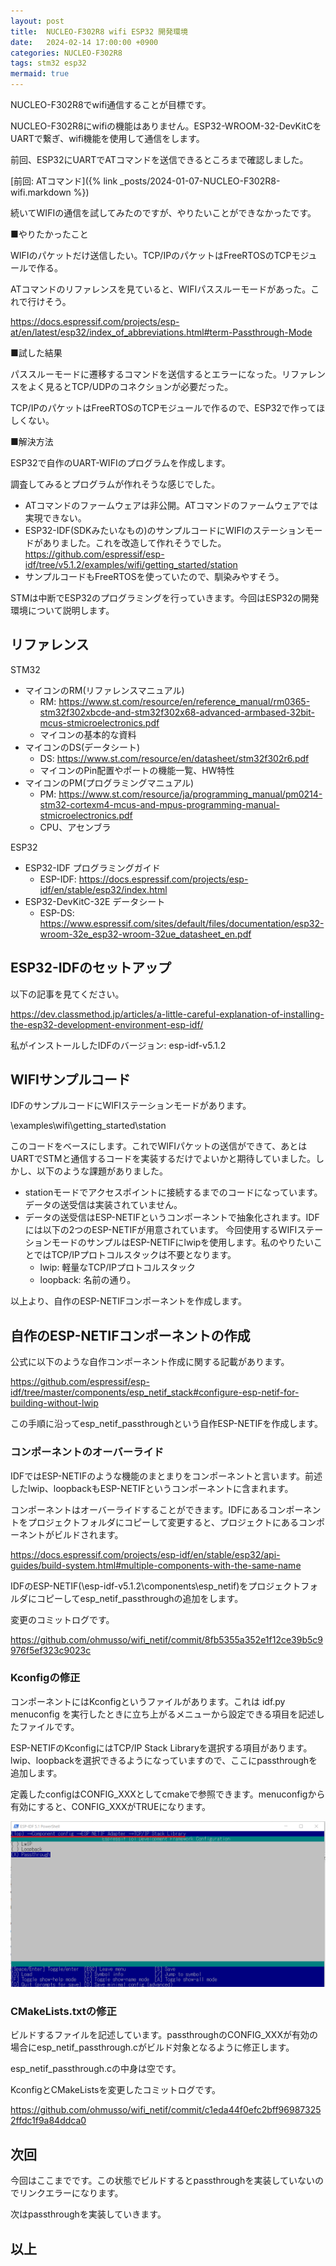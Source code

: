 ```yaml
---
layout: post
title:  NUCLEO-F302R8 wifi ESP32 開発環境
date:   2024-02-14 17:00:00 +0900
categories: NUCLEO-F302R8
tags: stm32 esp32
mermaid: true
---
```


NUCLEO-F302R8でwifi通信することが目標です。

NUCLEO-F302R8にwifiの機能はありません。ESP32-WROOM-32-DevKitCをUARTで繋ぎ、wifi機能を使用して通信をします。

前回、ESP32にUARTでATコマンドを送信できるところまで確認しました。

[前回: ATコマンド]({% link _posts/2024-01-07-NUCLEO-F302R8-wifi.markdown %})

続いてWIFIの通信を試してみたのですが、やりたいことができなかったです。

■やりたかったこと  

WIFIのパケットだけ送信したい。TCP/IPのパケットはFreeRTOSのTCPモジュールで作る。

ATコマンドのリファレンスを見ていると、WIFIパススルーモードがあった。これで行けそう。

<https://docs.espressif.com/projects/esp-at/en/latest/esp32/index_of_abbreviations.html#term-Passthrough-Mode>

■試した結果

パススルーモードに遷移するコマンドを送信するとエラーになった。リファレンスをよく見るとTCP/UDPのコネクションが必要だった。

TCP/IPのパケットはFreeRTOSのTCPモジュールで作るので、ESP32で作ってほしくない。

■解決方法

ESP32で自作のUART-WIFIのプログラムを作成します。

調査してみるとプログラムが作れそうな感じでした。

* ATコマンドのファームウェアは非公開。ATコマンドのファームウェアでは実現できない。
* ESP32-IDF(SDKみたいなもの)のサンプルコードにWIFIのステーションモードがありました。これを改造して作れそうでした。  
  <https://github.com/espressif/esp-idf/tree/v5.1.2/examples/wifi/getting_started/station>
* サンプルコードもFreeRTOSを使っていたので、馴染みやすそう。

STMは中断でESP32のプログラミングを行っていきます。今回はESP32の開発環境について説明します。

## リファレンス

STM32

* マイコンのRM(リファレンスマニュアル)
  * RM: <https://www.st.com/resource/en/reference_manual/rm0365-stm32f302xbcde-and-stm32f302x68-advanced-armbased-32bit-mcus-stmicroelectronics.pdf>
  * マイコンの基本的な資料
* マイコンのDS(データシート)
  * DS: <https://www.st.com/resource/en/datasheet/stm32f302r6.pdf>
  * マイコンのPin配置やポートの機能一覧、HW特性
* マイコンのPM(プログラミングマニュアル)
  * PM: <https://www.st.com/resource/ja/programming_manual/pm0214-stm32-cortexm4-mcus-and-mpus-programming-manual-stmicroelectronics.pdf>
  * CPU、アセンブラ

ESP32

* ESP32-IDF プログラミングガイド
  * ESP-IDF: <https://docs.espressif.com/projects/esp-idf/en/stable/esp32/index.html>
* ESP32-DevKitC-32E データシート
  * ESP-DS: <https://www.espressif.com/sites/default/files/documentation/esp32-wroom-32e_esp32-wroom-32ue_datasheet_en.pdf>

## ESP32-IDFのセットアップ

以下の記事を見てください。

<https://dev.classmethod.jp/articles/a-little-careful-explanation-of-installing-the-esp32-development-environment-esp-idf/>

私がインストールしたIDFのバージョン: esp-idf-v5.1.2

## WIFIサンプルコード

IDFのサンプルコードにWIFIステーションモードがあります。

\examples\wifi\getting_started\station

このコードをベースにします。これでWIFIパケットの送信ができて、あとはUARTでSTMと通信するコードを実装するだけでよいかと期待していました。しかし、以下のような課題がありました。

* stationモードでアクセスポイントに接続するまでのコードになっています。データの送受信は実装されていません。
* データの送受信はESP-NETIFというコンポーネントで抽象化されます。IDFには以下の2つのESP-NETIFが用意されています。
  今回使用するWIFIステーションモードのサンプルはESP-NETIFにlwipを使用します。私のやりたいことではTCP/IPプロトコルスタックは不要となります。
  * lwip: 軽量なTCP/IPプロトコルスタック
  * loopback: 名前の通り。

以上より、自作のESP-NETIFコンポーネントを作成します。

## 自作のESP-NETIFコンポーネントの作成

公式に以下のような自作コンポーネント作成に関する記載があります。

<https://github.com/espressif/esp-idf/tree/master/components/esp_netif_stack#configure-esp-netif-for-building-without-lwip>

この手順に沿ってesp_netif_passthroughという自作ESP-NETIFを作成します。

### コンポーネントのオーバーライド

IDFではESP-NETIFのような機能のまとまりをコンポーネントと言います。前述したlwip、loopbackもESP-NETIFというコンポーネントに含まれます。

コンポーネントはオーバーライドすることができます。IDFにあるコンポーネントをプロジェクトフォルダにコピーして変更すると、プロジェクトにあるコンポーネントがビルドされます。

<https://docs.espressif.com/projects/esp-idf/en/stable/esp32/api-guides/build-system.html#multiple-components-with-the-same-name>

IDFのESP-NETIF(\esp-idf-v5.1.2\components\esp_netif)をプロジェクトフォルダにコピーしてesp_netif_passthroughの追加をします。

変更のコミットログです。

<https://github.com/ohmusso/wifi_netif/commit/8fb5355a352e1f12ce39b5c9976f5ef323c9023c>

### Kconfigの修正

コンポーネントにはKconfigというファイルがあります。これは idf.py menuconfig を実行したときに立ち上がるメニューから設定できる項目を記述したファイルです。

ESP-NETIFのKconfigにはTCP/IP Stack Libraryを選択する項目があります。lwip、loopbackを選択できるようになっていますので、ここにpassthroughを追加します。

定義したconfigはCONFIG_XXXとしてcmakeで参照できます。menuconfigから有効にすると、CONFIG_XXXがTRUEになります。

![menuconfig](/assets/images/image-2024-02-15-wifi-netif-config.png)

### CMakeLists.txtの修正

ビルドするファイルを記述しています。passthroughのCONFIG_XXXが有効の場合にesp_netif_passthrough.cがビルド対象となるように修正します。

esp_netif_passthrough.cの中身は空です。

KconfigとCMakeListsを変更したコミットログです。

<https://github.com/ohmusso/wifi_netif/commit/c1eda44f0efc2bff969873252ffdc1f9a84ddca0>

## 次回

今回はここまでです。この状態でビルドするとpassthroughを実装していないのでリンクエラーになります。

次はpassthroughを実装していきます。

## 以上
